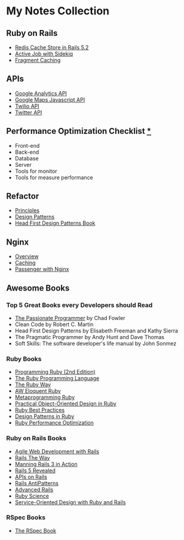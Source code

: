 # My Notes Collection

## Ruby on Rails
- [Redis Cache Store in Rails 5.2](/ruby_on_rails/redis-cache-store.md)
- [Active Job with Sidekiq](/ruby_on_rails/activejob-sidekiq.md)
- [Fragment Caching](/ruby_on_rails/fragment-caching.md)

## APIs
- [Google Analytics API](/api/google-analytics-api.md)
- [Google Maps Javascript API](/api/google-map-api.md)
- [Twilio API](/api/twilio-api.md)
- [Twitter API](/api/twitter-api.md)

## Performance Optimization Checklist [*](/performance_optimization/performance-checklist.md)
- Front-end
- Back-end
- Database
- Server
- Tools for monitor
- Tools for measure performance

## Refactor
- [Principles](/refactor/principles.md)
- [Design Patterns](/refactor/design_patterns.md)
- [Head First Design Patterns Book](/refactor/Head%20First%20Design%20Patterns.pdf)

## Nginx
- [Overview](/nginx/overview.md)
- [Caching](/nginx/proxy_caching.md)
- [Passenger with Nginx](/nginx/passenger_with_nginx.md)

## Awesome Books

### Top 5 Great Books every Developers should Read
- [The Passionate Programmer](/books/the_passionate_programmer.md) by Chad Fowler
- Clean Code by Robert C. Martin
- Head First Design Patterns by Elisabeth Freeman and Kathy Sierra
- The Pragmatic Programmer by Andy Hunt and Dave Thomas
- Soft Skills: The software developer's life manual by John Sonmez

### Ruby Books
- [Programming Ruby (2nd Edition)](/books/Ruby/Programming%20Ruby_2nd%20Edition.pdf)
- [The Ruby Programming Language](/books/Ruby/The%20Ruby%20Programming%20Language.pdf)
- [The Ruby Way](/books/Ruby/The%20Ruby%20Way.pdf)
- [AW Eloquent Ruby](/books/Ruby/AW%20Eloquent%20Ruby.pdf)
- [Metaprogramming Ruby](/books/Ruby/Metaprogramming%20Ruby.pdf)
- [Practical Object-Oriented Design in Ruby](/books/Ruby/Practical%20Object-Oriented%20Design%20in%20Ruby.pdf)
- [Ruby Best Practices](/books/Ruby/Ruby%20Best%20Practices.pdf)
- [Design Patterns in Ruby](/books/Ruby/Design%20Patterns%20in%20Ruby.pdf)
- [Ruby Performance Optimization](/books/Ruby/Ruby%20Performance%20Optimization.pdf)

### Ruby on Rails Books
- [Agile Web Development with Rails](/books/Ruby_on_Rails/Pragmatic%20Agile%20Web%20Development%20with%20Rails.pdf)
- [Rails The Way](/books/Ruby_on_Rails/Rails%20The%20Way.pdf)
- [Manning Rails 3 in Action](/books/Ruby_on_Rails/Manning%20Rails%203%20in%20Action.pdf)
- [Rails 5 Revealed](/books/Ruby_on_Rails/Rails%205%20Revealed.pdf)
- [APIs on Rails](/books/Ruby_on_Rails/APIs%20on%20Rails.pdf)
- [Rails AntiPatterns](/books/Ruby_on_Rails/Rails%20AntiPatterns.pdf)
- [Advanced Rails](/books/Ruby_on_Rails/Advanced%20Rails%20O%20Reilly.pdf)
- [Ruby Science](/books/Ruby_on_Rails/Ruby%20Science.pdf)
- [Service-Oriented Design with Ruby and Rails](/books/Ruby_on_Rails/Service-Oriented%20Design%20with%20Ruby%20and%20Rails.pdf)

### RSpec Books
- [The RSpec Book](/books/Ruby_on_Rails/The%20RSpec%20Book.pdf)
